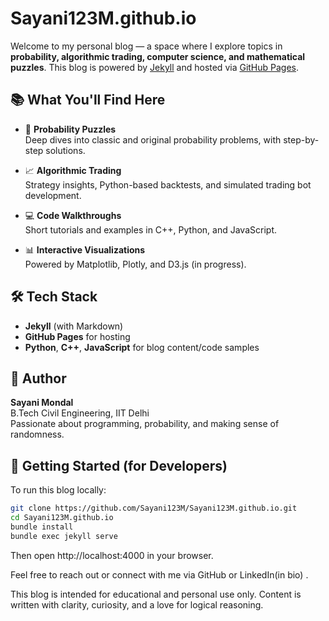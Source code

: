 # Sayani123M.github.io

Welcome to my personal blog — a space where I explore topics in **probability, algorithmic trading, computer science, and mathematical puzzles**. This blog is powered by [Jekyll](https://jekyllrb.com/) and hosted via [GitHub Pages](https://pages.github.com/).

## 📚 What You'll Find Here

- 🧠 **Probability Puzzles**  
  Deep dives into classic and original probability problems, with step-by-step solutions.

- 📈 **Algorithmic Trading**  
  Strategy insights, Python-based backtests, and simulated trading bot development.

- 💻 **Code Walkthroughs**  
  Short tutorials and examples in C++, Python, and JavaScript.

- 📊 **Interactive Visualizations**  
  Powered by Matplotlib, Plotly, and D3.js (in progress).

## 🛠 Tech Stack

- **Jekyll** (with Markdown)
- **GitHub Pages** for hosting
- **Python**, **C++**, **JavaScript** for blog content/code samples

## 📝 Author

**Sayani Mondal**  
B.Tech Civil Engineering, IIT Delhi  
Passionate about programming, probability, and making sense of randomness.

## 🚀 Getting Started (for Developers)

To run this blog locally:

```bash
git clone https://github.com/Sayani123M/Sayani123M.github.io.git
cd Sayani123M.github.io
bundle install
bundle exec jekyll serve
```
Then open http://localhost:4000 in your browser.

Feel free to reach out or connect with me via GitHub or LinkedIn(in bio) .

This blog is intended for educational and personal use only. Content is written with clarity, curiosity, and a love for logical reasoning.
